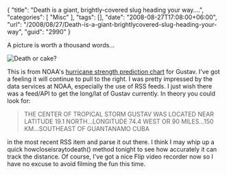 {
	"title": "Death is a giant, brightly-covered slug heading your way....",
	"categories": [
		"Misc"
	],
	"tags": [],
	"date": "2008-08-27T17:08:00+06:00",
	"url": "/2008/08/27/Death-is-a-giant-brightlycovered-slug-heading-your-way",
	"guid": "2990"
}

A picture is worth a thousand words...

<img src="http://www.raymondcamden.com/images/gustavwillkickmy.gif" alt="Death or cake?">

This is from NOAA's <a href="http://www.nhc.noaa.gov/refresh/graphics_at2+shtml/203214.shtml?hwind120?large#contents">hurricane strength prediction chart</a> for Gustav. I've got a feeling it will continue to pull to the right. I was pretty impressed by the data services at NOAA, especially the use of RSS feeds. I just wish there was a feed/API to get the long/lat of Gustav currently. In theory you could look for:

<blockquote>
<p>
THE CENTER OF TROPICAL STORM GUSTAV WAS
LOCATED NEAR LATITUDE 19.1 NORTH...LONGITUDE 74.4 WEST OR 90
MILES...150 KM...SOUTHEAST OF GUANTANAMO CUBA
</p>
</blockquote>

in the most recent RSS item and parse it out there. I think I may whip up a quick howcloseisraytodeath() method tonight to see how accurately it can track the distance. Of course, I've got a nice Flip video recorder now so I have no excuse to avoid filming the fun this time.